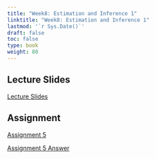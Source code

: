 ```yaml
---
title: "Week8: Estimation and Inference 1"
linktitle: "Week8: Estimation and Inference 1"
lastmod: '`r Sys.Date()`'
draft: false
toc: false
type: book
weight: 80
---
```


## Lecture Slides

[Lecture Slides](PS_2010_Week8_Estimation_Inference_1.pdf)


## Assignment

[Assignment 5](PS_2010_Week8_Assignment.pdf)

[Assignment 5 Answer](Assignment_Answer.pdf)
